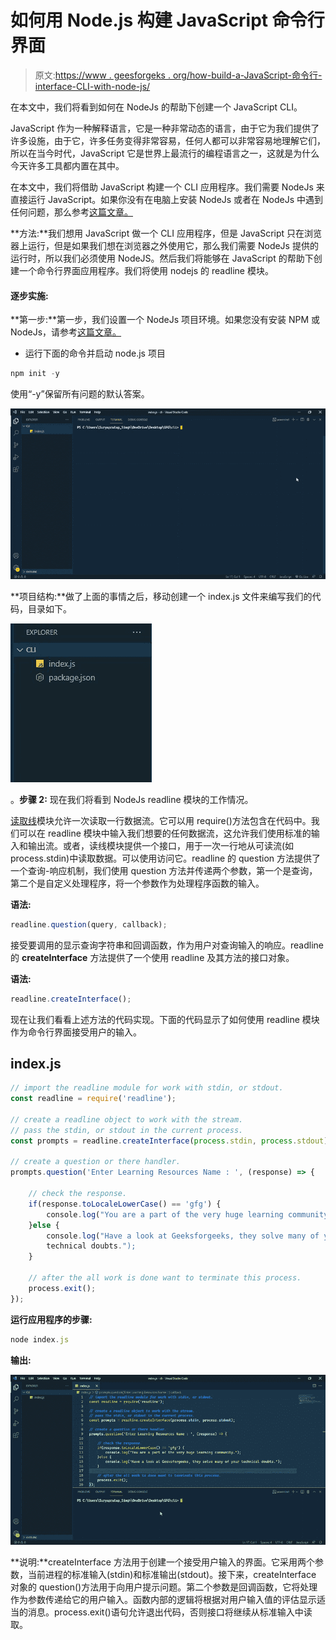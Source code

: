 # 如何用 Node.js 构建 JavaScript 命令行界面

> 原文:[https://www . geesforgeks . org/how-build-a-JavaScript-命令行-interface-CLI-with-node-js/](https://www.geeksforgeeks.org/how-to-build-a-javascript-command-line-interface-cli-with-node-js/)

在本文中，我们将看到如何在 NodeJs 的帮助下创建一个 JavaScript CLI。

JavaScript 作为一种解释语言，它是一种非常动态的语言，由于它为我们提供了许多设施，由于它，许多任务变得非常容易，任何人都可以非常容易地理解它们，所以在当今时代，JavaScript 它是世界上最流行的编程语言之一，这就是为什么今天许多工具都内置在其中。

在本文中，我们将借助 JavaScript 构建一个 CLI 应用程序。我们需要 NodeJs 来直接运行 JavaScript。如果你没有在电脑上安装 NodeJs 或者在 NodeJs 中遇到任何问题，那么参考[这篇文章。](https://www.geeksforgeeks.org/installation-of-node-js-on-windows/)

**方法:**我们想用 JavaScript 做一个 CLI 应用程序，但是 JavaScript 只在浏览器上运行，但是如果我们想在浏览器之外使用它，那么我们需要 NodeJs 提供的运行时，所以我们必须使用 NodeJS。然后我们将能够在 JavaScript 的帮助下创建一个命令行界面应用程序。我们将使用 nodejs 的 readline 模块。

#### 逐步实施:

**第一步:**第一步，我们设置一个 NodeJs 项目环境。如果您没有安装 NPM 或 NodeJs，请参考[这篇文章。](https://www.geeksforgeeks.org/installation-of-node-js-on-windows/project.)

*   运行下面的命令并启动 node.js 项目

```js
npm init -y
```

使用“-y”保留所有问题的默认答案。

![](img/5f0f820a684a84aec1897ec9717a8e73.png)

**项目结构:**做了上面的事情之后，移动创建一个 index.js 文件来编写我们的代码，目录如下。

![](img/6397ecc124639ee4e755a912572cff58.png)

。**步骤 2:** 现在我们将看到 NodeJs readline 模块的工作情况。

[读取线](https://www.geeksforgeeks.org/node-js-readline-module/)模块允许一次读取一行数据流。它可以用 require()方法包含在代码中。我们可以在 readline 模块中输入我们想要的任何数据流，这允许我们使用标准的输入和输出流。或者，读线模块提供一个接口，用于一次一行地从可读流(如 process.stdin)中读取数据。可以使用访问它。readline 的 question 方法提供了一个查询-响应机制，我们使用 question 方法并传递两个参数，第一个是查询，第二个是自定义处理程序，将一个参数作为处理程序函数的输入。

**语法:**

```js
readline.question(query, callback);
```

接受要调用的显示查询字符串和回调函数，作为用户对查询输入的响应。readline 的 **createInterface** 方法提供了一个使用 readline 及其方法的接口对象。

**语法:**

```js
readline.createInterface();
```

现在让我们看看上述方法的代码实现。下面的代码显示了如何使用 readline 模块作为命令行界面接受用户的输入。

## index.js

```js
// import the readline module for work with stdin, or stdout.
const readline = require('readline');

// create a readline object to work with the stream.
// pass the stdin, or stdout in the current process.
const prompts = readline.createInterface(process.stdin, process.stdout);

// create a question or there handler.
prompts.question('Enter Learning Resources Name : ', (response) => {

    // check the response.
    if(response.toLocaleLowerCase() == 'gfg') {
        console.log("You are a part of the very huge learning community.");
    }else {
        console.log("Have a look at Geeksforgeeks, they solve many of your 
        technical doubts.");
    }

    // after the all work is done want to terminate this process.
    process.exit();
});
```

**运行应用程序的步骤:**

```js
node index.js
```

**输出:**

![](img/1234c218bad61504ed568eb5ae78864c.png)

**说明:**createInterface 方法用于创建一个接受用户输入的界面。它采用两个参数，当前进程的标准输入(stdin)和标准输出(stdout)。接下来，createInterface 对象的 question()方法用于向用户提示问题。第二个参数是回调函数，它将处理作为参数传递给它的用户输入。函数内部的逻辑将根据对用户输入值的评估显示适当的消息。process.exit()语句允许退出代码，否则接口将继续从标准输入中读取。